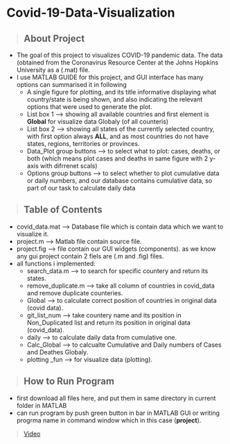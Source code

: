 # Covid-19-Data-Visualization
> ## About Project
  * The goal of this project to visualizes COVID-19 pandemic data. The data (obtained from the Coronavirus Resource Center at the Johns Hopkins University as a (.mat)       file. 
  * I use MATLAB GUIDE for this project, and GUI interface has many options can summarised it in following
    * A single figure for plotting, and its title informative displaying what country/state is being shown, and also  indicating the relevant options 
     that were used to generate the plot.
    * List box 1 --> showing all available countries and first element is **Global** for visualize data Globaly (of all counteris)
    * List box 2 --> showing all states of the currently selected country, with first option always **ALL**, and as most countries do not have states, regions,                                 territories or provinces.
    * Data_Plot group buttons --> to select what to plot: cases, deaths, or both (which means plot cases and deaths in same figure with 2 y-axis with difrrenet scals)
    * Options group buttons --> to select whether to plot cumulative data or daily numbers, and our database contains cumulative data, so part of our task to calculate                                   daily data
 > ## Table of Contents
   * covid_data.mat --> Database file which is contain data which we want to visualize it.
   * project.m --> Matlab file contain source file.
   * project.fig --> file contain our GUI widgets (components). as we know any gui project contain 2 fiels are (.m and .fig) files.
   * all functions i implemented:
     * search_data.m --> to search for specific countery and return its states.
     * remove_duplicate.m --> take all column of countries in covid_data and remove duplicate counteries.
     * Global --> to calculate correct position of countries in original data (covid data).
     * git_list_num --> take countery name and its position in Non_Duplicated list and return its position in original data (covid_data).
     * daily --> to calculate daily data from cumulative one.
     * Calc_Global --> to calcualte Cumulative and Daily numbers of Cases and Deathes Globaly.
     * plotting _fun --> for visualize data (plotting).
 > ## How to Run Program
   * first download all files here, and put them in same directory in current folder in MATLAB
   * can run program by push green button in bar in MATLAB GUI or writing progrma name in command window which in this case (**project**).
> [Video](https://drive.google.com/drive/folders/1U_iMkxYNEtBgr9grcJr8qgA1Fual7h5F?usp=sharing)
